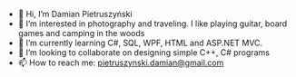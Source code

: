 - 👋 Hi, I’m Damian Pietruszyński
- 👀 I’m interested in photography and traveling. I like playing guitar, board games and camping in the woods
- 🌱 I’m currently learning C#, SQL, WPF, HTML and ASP.NET MVC.
- 💞️ I’m looking to collaborate on designing simple C++, C# programs 
- 📫 How to reach me: pietruszynski.damian@gmail.com

<!---
pietruchaa93/pietruchaa93 is a ✨ special ✨ repository because its `README.md` (this file) appears on your GitHub profile.
You can click the Preview link to take a look at your changes.
--->
